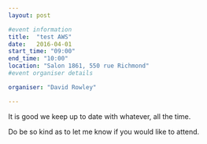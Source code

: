 ```yaml
---
layout: post

#event information
title:  "test AWS"
date:   2016-04-01
start_time: "09:00"
end_time: "10:00"
location: "Salon 1861, 550 rue Richmond"
#event organiser details

organiser: "David Rowley"

---
```



It is good we keep up to date with whatever, all the time.

Do be so kind as to let me know if you would like to attend.

